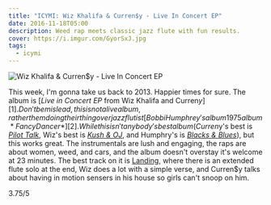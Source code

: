 ```yaml
---
title: "ICYMI: Wiz Khalifa & Curren$y - Live In Concert EP"
date: 2016-11-18T05:00
description: Weed rap meets classic jazz flute with fun results.
cover: https://i.imgur.com/GyorSxJ.jpg
tags: 
  - icymi
---
```


![Wiz Khalifa & Curren$y - Live In Concert EP](https://i.imgur.com/GyorSxJ.jpg)

This week, I'm gonna take us back to 2013. Happier times for sure. The album is
[*Live in Concert EP* from Wiz Khalifa and Curren$y][1]. Don't be mislead, this
is not a  live album, rather them doing their thing over jazz flutist [Bobbi Humphrey's album 1975 album *Fancy Dancer*][2].
While this isn't anybody's best album (Curren$y's best is [*Pilot Talk*][3],
Wiz's best is [*Kush & OJ*][4], and Humphry's is [*Blacks & Blues*][5]), but
this works great. The instrumentals are lush and engaging, the raps are about
women, weed, and cars, and the album doesn't overstay it's welcome at 23
minutes. The best track on it is [Landing][6], where there is an extended flute
solo at the end, Wiz does a lot with a simple verse, and Curren$y talks about
having in motion sensers in his house so girls can't snoop on him.

3.75/5

[1]: https://open.spotify.com/album/2r1pEm4zT8bzXy9zGKOLwe
[2]: https://open.spotify.com/album/1pT80BtTp6pzTvX3PFUHpb
[3]: https://open.spotify.com/album/5ydx8HEoTmJrxZuPKcTU4V
[4]: http://www.datpiff.com/Wiz-Khalifa-Kush-OJ-mixtape.112367.html
[5]: https://open.spotify.com/album/1zCeavwN7ZhPIGR5phKxJv
[6]: https://open.spotify.com/track/3GQsfS8DwxLPHWBBqFHOgI
